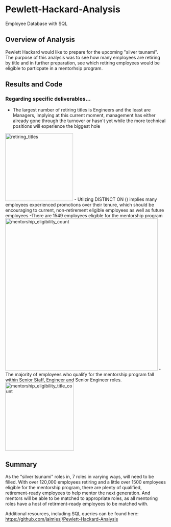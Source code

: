 # Pewlett-Hackard-Analysis
Employee Database with SQL

## Overview of Analysis
Pewlett Hackard would like to prepare for the upcoming "silver tsunami". The purpose of this analysis was to see how many employees are retiring by title and in further preparation, see which retiring employees would be eligible to particpate in a mentorhsip program.

## Results and Code
### Regarding specific deliverables...
- The largest number of retiring titles is Engineers and the least are Managers, implying at this current moment, management has either already gone through the turnover or hasn't yet while the more technical positions will experience the biggest hole
<img width="212" alt="retiring_titles" src="https://user-images.githubusercontent.com/88955412/135748488-f6431d31-c39b-42b3-925c-c579ca729a2c.png">
- Utilzing DISTINCT ON () implies many employees experienced promotions over their tenure, which should be encouraging to current, non-retirement eligible employees as well as future employees
-There are 1549 employees eligible for the mentorship program
<img width="477" alt="mentorship_eligibility_count" src="https://user-images.githubusercontent.com/88955412/135748828-28149889-0c97-4c5e-b9a8-2d2c9d11c9f5.png">
-The majority of employees who qualify for the mentorship program fall within Senior Staff, Engineer and Senior Engineer roles.
<img width="214" alt="mentorship_eligibility_title_count" src="https://user-images.githubusercontent.com/88955412/135749078-b0273e39-91c7-4c00-8ea0-398e7a9e53f0.png">

## Summary
As the "silver tsunami" roles in, 7 roles in varying ways, will need to be filled. With over 120,000 employees retiring and a little over 1500 employees eligible for the mentorship program, there are plenty of qualified, retirement-ready employees to help mentor the next generation. And mentors will be able to be matched to appropriate roles, as all mentoring roles have a host of retirment-ready employees to be matched with.

Additional resources, including SQL queries can be found here: https://github.com/jaimiesj/Pewlett-Hackard-Analysis
